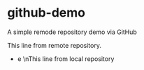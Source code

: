 # github-demo
A simple remode repository demo via GitHub

This line from remote repository.
- e \nThis line from local repository
